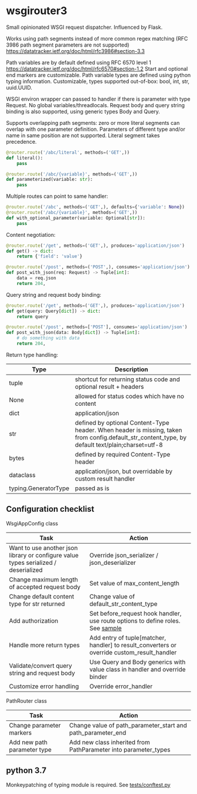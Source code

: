 # wsgirouter3

Small opinionated WSGI request dispatcher. Influenced by Flask.

Works using path segments instead of more common regex matching (RFC 3986 path segment parameters are not supported) https://datatracker.ietf.org/doc/html/rfc3986#section-3.3

Path variables are by default defined using RFC 6570 level 1 https://datatracker.ietf.org/doc/html/rfc6570#section-1.2 Start and optional end markers are customizable.
Path variable types are defined using python typing information. Customizable, types supported out-of-box: bool, int, str, uuid.UUID.

WSGI environ wrapper can passed to handler if there is parameter with type Request. No global variables/threadlocals.
Request body and query string binding is also supported, using generic types Body and Query.

Supports overlapping path segments: zero or more literal segments can overlap with one parameter definition. Parameters of different type and/or name in same position are not supported. Literal segment takes precedence.


```python
@router.route('/abc/literal', methods=('GET',))
def literal():
    pass

@router.route('/abc/{variable}', methods=('GET',))
def parameterized(variable: str):
    pass
```

Multiple routes can point to same handler:

```python
@router.route('/abc', methods=('GET',), defaults={'variable': None})
@router.route('/abc/{variable}', methods=('GET',))
def with_optional_parameter(variable: Optional[str]):
    pass
```

Content negotiation:

```python
@router.route('/get', methods=('GET',), produces='application/json')
def get() -> dict:
    return {'field': 'value'}

@router.route('/post', methods=('POST',), consumes='application/json')
def post_with_json(req: Request) -> Tuple[int]:
    data = req.json
    return 204,
```

Query string and request body binding:

```python
@router.route('/get', methods=('GET',), produces='application/json')
def get(query: Query[dict]) -> dict:
    return query

@router.route('/post', methods=['POST'], consumes='application/json')
def post_with_json(data: Body[dict]) -> Tuple[int]:
    # do something with data
    return 204,
```

Return type handling:

| Type | Description |
| ---- | ----------- |
| tuple | shortcut for returning status code and optional result + headers |
| None | allowed for status codes which have no content |
| dict | application/json |
| str | defined by optional Content-Type header. When header is missing, taken from config.default_str_content_type, by default text/plain;charset=utf-8 |
| bytes | defined by required Content-Type header |
| dataclass | application/json, but overridable by custom result handler |
| typing.GeneratorType | passed as is |

## Configuration checklist

WsgiAppConfig class

| Task | Action |
| ----------- | ----------- |
| Want to use another json library or configure value types serialized / deserialized | Override json_serializer / json_deserializer |
| Change maximum length of accepted request body | Set value of max_content_length |
| Change default content type for str returned | Change value of default_str_content_type |
| Add authorization | Set before_request hook handler, use route options to define roles. See [sample](https://github.com/andruskutt/wsgirouter3/tree/main/examples/authorization/application.py) |
| Handle more return types | Add entry of tuple[matcher, handler] to result_converters or override custom_result_handler |
| Validate/convert query string and request body | Use Query and Body generics with value class in handler and override binder |
| Customize error handling | Override error_handler |

PathRouter class

| Task | Action |
| ----------- | ----------- |
| Change parameter markers | Change value of path_parameter_start and path_parameter_end |
| Add new path parameter type | Add new class inherited from PathParameter into parameter_types |

## python 3.7

Monkeypatching of typing module is required. See [tests/conftest.py](https://github.com/andruskutt/wsgirouter3/tree/main/tests/conftest.py)
